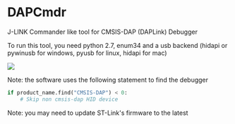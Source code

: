 # DAPCmdr
J-LINK Commander like tool for CMSIS-DAP (DAPLink) Debugger

To run this tool, you need python 2.7, enum34 and a usb backend (hidapi or pywinusb for windows, pyusb for linux, hidapi for mac)

![](https://github.com/XIVN1987/DAPCmdr/blob/master/截屏.jpg)

Note: the software uses the following statement to find the debugger
``` python 
if product_name.find("CMSIS-DAP") < 0:
    # Skip non cmsis-dap HID device
```

Note: you may need to update ST-Link's firmware to the latest
